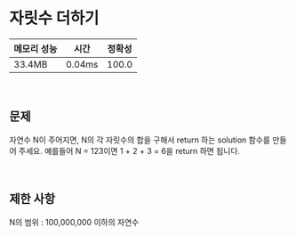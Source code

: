 # 자릿수 더하기

| 메모리 성능 | 시간 | 정확성 |
| ---- | ---- | ---- |
| 33.4MB | 0.04ms | 100.0 |

<br />

## 문제

자연수 N이 주어지면, N의 각 자릿수의 합을 구해서 return 하는 solution 함수를 만들어 주세요.
예를들어 N = 123이면 1 + 2 + 3 = 6을 return 하면 됩니다.


<br />

## 제한 사항
N의 범위 : 100,000,000 이하의 자연수